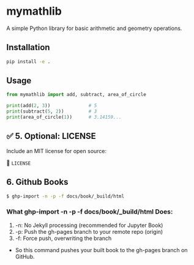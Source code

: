 # mymathlib

A simple Python library for basic arithmetic and geometry operations.

## Installation

```bash
pip install -e .
```

## Usage 

```python
from mymathlib import add, subtract, area_of_circle

print(add(2, 3))              # 5
print(subtract(5, 2))         # 3
print(area_of_circle(1))      # 3.14159...
```

## ✅ 5. Optional: LICENSE

Include an MIT license for open source:

📄 `LICENSE`


## 6. Github Books

```sh
$ ghp-import -n -p -f docs/book/_build/html    
```

### What ghp-import -n -p -f docs/book/_build/html Does:

1. -n: No Jekyll processing (recommended for Jupyter Book)
2. -p: Push the gh-pages branch to your remote repo (origin)
3. -f: Force push, overwriting the branch

- So this command pushes your built book to the gh-pages branch on GitHub.


